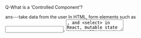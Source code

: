Q-What is a ‘Controlled Component’?

ans---take data from the user In HTML, form elements such as <input>, <textarea>, and <select> in React, mutable state is typically kept in the state property of components, and only updated with setState() (Links to an external site.).

We can combine the two by making the React state be the “single source of truth”. Then the React component that renders a form also controls what happens in that form on subsequent user input. An input form element whose value is controlled by React in this way is called a “controlled component”.

Q-Should we wait to store the users responses from the form into state when they submit the form OR should we update the state with their responses as soon as they enter them? Why.

ans---In HTML, an <input type="file"> lets the user choose one or more files from their device storage to be uploaded to a server or manipulated by JavaScript via the File API (Links to an external site.).

why ? Because its value is read-only, it is an uncontrolled component in React. It is discussed together with other uncontrolled components later in the documentation (Links to an external site.).

Q.How do we target what the user is entering if we have an event handler on an input field?

ans---Specifying the value prop on a controlled component (Links to an external site.) prevents the user from changing the input unless you desire so. If you’ve specified a value but the input is still editable, you may have accidentally set value to undefined or null.

The following code demonstrates this. (The input is locked at first but becomes editable after a short delay.)

Q.Why would we use a ternary operator?

ans---it is easier and it is just one line of code and we can just change the variable accordingly

Q.Rewrite the following statement using a ternary statement:

if(x===y){
console.log(true);
} else {
console.log(false);
}
ans--- x===y ? true: false;
